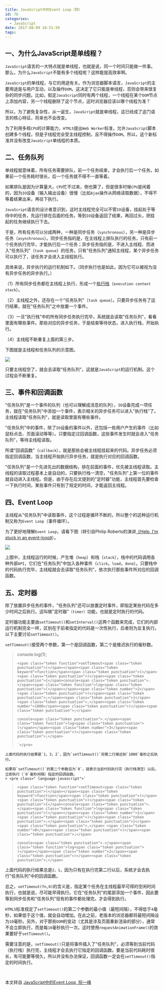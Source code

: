 ```yaml
---
title: JavaScript中的Event Loop（转）
id: 76
categories:
  - JavaScript
date: 2017-08-09 16:51:59
tags:
---
```


## 一、为什么JavaScript是单线程？

`JavaScript`语言的一大特点就是单线程，也就是说，同一个时间只能做一件事。那么，为什么`JavaScript`不能有多个线程呢？这样能提高效率啊。

`JavaScript`的单线程，与它的用途有关。作为浏览器脚本语言，`JavaScript`的主要用途是与用户互动，以及操作`DOM`。这决定了它只能是单线程，否则会带来很复杂的同步问题。比如，假定`JavaScript`同时有两个线程，一个线程在某个`DOM`节点上添加内容，另一个线程删除了这个节点，这时浏览器应该以哪个线程为准？

所以，为了避免复杂性，从一诞生，`JavaScript`就是单线程，这已经成了这门语言的核心特征，将来也不会改变。

为了利用多核`CPU`的计算能力，`HTML5`提出`Web Worker`标准，允许`JavaScript`脚本创建多个线程，但是子线程完全受主线程控制，且不得操作`DOM`。所以，这个新标准并没有改变`JavaScript`单线程的本质。

## 二、任务队列

单线程就意味着，所有任务需要排队，前一个任务结束，才会执行后一个任务。如果前一个任务耗时很长，后一个任务就不得不一直等着。

如果排队是因为计算量大，`CPU`忙不过来，倒也算了，但是很多时候`CPU`是闲着的，因为`IO`设备（输入输出设备）很慢（比如`Ajax`操作从网络读取数据），不得不等着结果出来，再往下执行。

`JavaScript`语言的设计者意识到，这时主线程完全可以不管`IO`设备，挂起处于等待中的任务，先运行排在后面的任务。等到`IO`设备返回了结果，再回过头，把挂起的任务继续执行下去。

于是，所有任务可以分成两种，一种是同步任务（`synchronous`），另一种是异步任务（`asynchronous`）。同步任务指的是，在主线程上排队执行的任务，只有前一个任务执行完毕，才能执行后一个任务；异步任务指的是，不进入主线程、而进入"任务队列"（`task queue`）的任务，只有"任务队列"通知主线程，某个异步任务可以执行了，该任务才会进入主线程执行。

具体来说，异步执行的运行机制如下。（同步执行也是如此，因为它可以被视为没有异步任务的异步执行。）

（1）所有同步任务都在主线程上执行，形成一个[执行栈](http://www.ruanyifeng.com/blog/2013/11/stack.html)（`execution context stack`）。

（2）主线程之外，还存在一个"任务队列"（`task queue`）。只要异步任务有了运行结果，就在"任务队列"之中放置一个事件。

（3）一旦"执行栈"中的所有同步任务执行完毕，系统就会读取"任务队列"，看看里面有哪些事件。那些对应的异步任务，于是结束等待状态，进入执行栈，开始执行。

（4）主线程不断重复上面的第三步。

下图就是主线程和任务队列的示意图。

![](http://image.beekka.com/blog/2014/bg2014100801.jpg)

只要主线程空了，就会去读取"任务队列"，这就是`JavaScript`的运行机制。这个过程会不断重复。

## 三、事件和回调函数

"任务队列"是一个事件的队列（也可以理解成消息的队列），`IO`设备完成一项任务，就在"任务队列"中添加一个事件，表示相关的异步任务可以进入"执行栈"了。主线程读取"任务队列"，就是读取里面有哪些事件。

"任务队列"中的事件，除了`IO`设备的事件以外，还包括一些用户产生的事件（比如鼠标点击、页面滚动等等）。只要指定过回调函数，这些事件发生时就会进入"任务队列"，等待主线程读取。

所谓"回调函数"（`callback`），就是那些会被主线程挂起来的代码。异步任务必须指定回调函数，当主线程开始执行异步任务，就是执行对应的回调函数。

"任务队列"是一个先进先出的数据结构，排在前面的事件，优先被主线程读取。主线程的读取过程基本上是自动的，只要执行栈一清空，"任务队列"上第一位的事件就自动进入主线程。但是，由于存在后文提到的"定时器"功能，主线程首先要检查一下执行时间，某些事件只有到了规定的时间，才能返回主线程。

## 四、Event Loop

主线程从"任务队列"中读取事件，这个过程是循环不断的，所以整个的这种运行机制又称为`Event Loop`（事件循环）。

为了更好地理解`Event Loop`，请看下图（转引自Philip Roberts的演讲[《Help, I'm stuck in an event-loop》](http://vimeo.com/96425312)）。

![](http://image.beekka.com/blog/2014/bg2014100802.png)

上图中，主线程运行的时候，产生堆（`heap`）和栈（`stack`），栈中的代码调用各种外部`API`，它们在"任务队列"中加入各种事件（`click`，`load`，`done`）。只要栈中的代码执行完毕，主线程就会去读取"任务队列"，依次执行那些事件所对应的回调函数。

## 五、定时器

除了放置异步任务的事件，"任务队列"还可以放置定时事件，即指定某些代码在多少时间之后执行。这叫做"定时器"`（timer）`功能，也就是定时执行的代码。

定时器功能主要由`setTimeout()`和`setInterval()`这两个函数来完成，它们的内部运行机制完全一样，区别在于前者指定的代码是一次性执行，后者则为反复执行。以下主要讨论`setTimeout()`。

`setTimeout()`接受两个参数，第一个是回调函数，第二个是推迟执行的毫秒数。
> console<span class="token punctuation">.</span><span class="token function">log<span class="token punctuation">(</span></span><span class="token number">1</span><span class="token punctuation">)</span><span class="token punctuation">;</span>> 
>     <span class="token function">setTimeout<span class="token punctuation">(</span></span><span class="token keyword">function</span><span class="token punctuation">(</span><span class="token punctuation">)</span><span class="token punctuation">{</span>console<span class="token punctuation">.</span><span class="token function">log<span class="token punctuation">(</span></span><span class="token number">2</span><span class="token punctuation">)</span><span class="token punctuation">;</span><span class="token punctuation">}</span><span class="token punctuation">,</span><span class="token number">1000</span><span class="token punctuation">)</span><span class="token punctuation">;</span>> 
>     console<span class="token punctuation">.</span><span class="token function">log<span class="token punctuation">(</span></span><span class="token number">3</span><span class="token punctuation">)</span><span class="token punctuation">;</span>> 
>     `</pre>
    上面代码的执行结果是`1，3，2`，因为`setTimeout()`将第二行推迟到`1000`毫秒之后执行。

    如果将`setTimeout()`的第二个参数设为`0`，就表示当前代码执行完（执行栈清空）以后，立即执行（`0`毫秒间隔）指定的回调函数。
    > <pre class=" language-javascript">`> 
>     <span class="token function">setTimeout<span class="token punctuation">(</span></span><span class="token keyword">function</span><span class="token punctuation">(</span><span class="token punctuation">)</span><span class="token punctuation">{</span>console<span class="token punctuation">.</span><span class="token function">log<span class="token punctuation">(</span></span><span class="token number">1</span><span class="token punctuation">)</span><span class="token punctuation">;</span><span class="token punctuation">}</span><span class="token punctuation">,</span> <span class="token number">0</span><span class="token punctuation">)</span><span class="token punctuation">;</span>> 
>     console<span class="token punctuation">.</span><span class="token function">log<span class="token punctuation">(</span></span><span class="token number">2</span><span class="token punctuation">)</span><span class="token punctuation">;</span>
上面代码的执行结果总是`2，1`，因为只有在执行完第二行以后，系统才会去执行"任务队列"中的回调函数。

总之，`setTimeout(fn,0)`的含义是，指定某个任务在主线程最早可得的空闲时间执行，也就是说，尽可能早得执行。它在"任务队列"的尾部添加一个事件，因此要等到同步任务和"任务队列"现有的事件都处理完，才会得到执行。

`HTML5`标准规定了`setTimeout()`的第二个参数的最小值（最短间隔），不得低于`4`毫秒，如果低于这个值，就会自动增加。在此之前，老版本的浏览器都将最短间隔设为`10`毫秒。另外，对于那些`DOM`的变动（尤其是涉及页面重新渲染的部分），通常不会立即执行，而是每`16`毫秒执行一次。这时使用`requestAnimationFrame()`的效果要好于`setTimeout()`。

需要注意的是，`setTimeout()`只是将事件插入了"任务队列"，必须等到当前代码（执行栈）执行完，主线程才会去执行它指定的回调函数。要是当前代码耗时很长，有可能要等很久，所以并没有办法保证，回调函数一定会在`setTimeout()`指定的时间执行。

&nbsp;

本文转自 [JavaScript中的Event Loop  阮一峰](http://www.ruanyifeng.com/blog/2014/10/event-loop.html)